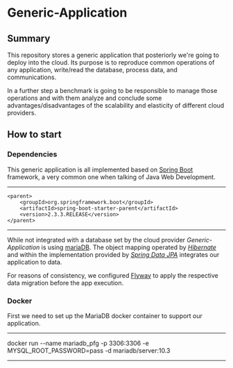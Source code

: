 # Generic-Application

## Summary
This repository stores a generic application that posteriorly we're going to deploy into the cloud.
Its purpose is to reproduce common operations of any application, write/read the database, process data, and communications.

In a further step a benchmark is going to be responsible to manage those operations and with them analyze and conclude some advantages/disadvantages of the scalability and elasticity of different cloud providers.

## How to start

### Dependencies

This generic application is all implemented based on [Spring Boot](https://spring.io/projects/spring-boot) framework, a very common one when talking of Java Web Development.

---
    <parent>
        <groupId>org.springframework.boot</groupId>
        <artifactId>spring-boot-starter-parent</artifactId>
        <version>2.3.3.RELEASE</version>
    </parent>
---

While not integrated with a database set by the cloud provider _Generic-Application_ is using [mariaDB](https://mariadb.org/). The object mapping operated by [_Hibernate_](https://hibernate.org/) and within the implementation provided by [_Spring Data JPA_](https://spring.io/projects/spring-data-jpa) integrates our application to data.

For reasons of consistency, we configured [Flyway](https://flywaydb.org/) to apply the respective data migration before the app execution. 

### Docker

First we need to set up the MariaDB docker container to support our application.

---

docker run --name mariadb_pfg -p 3306:3306 -e MYSQL_ROOT_PASSWORD=pass -d mariadb/server:10.3

---


